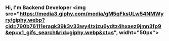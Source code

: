 ### Hi, I'm Backend Developer <img src="https://media3.giphy.com/media/gM5qFksULw54NMWyry/giphy.webp?cid=790b76111eragk39k3v33wy4txjzu6ydtz4hxaez9jmn3fp9&ep=v1_gifs_search&rid=giphy.webp&ct=s", widht="50px">
